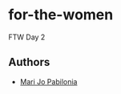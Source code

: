 # for-the-women
FTW Day 2

## Authors 
* [Mari Jo Pabilonia](https://github.com/marjph/for-the-women.git)
